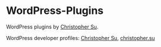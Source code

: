 WordPress-Plugins
=================

WordPress plugins by [Christopher Su](http://christophersu.net/).

WordPress developer profiles: <a href="http://profiles.wordpress.org/christopher-su">Christopher Su</a>, <a href="http://profiles.wordpress.org/christophersu-1/">christopher.su</a>
